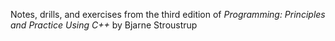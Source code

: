Notes, drills, and exercises from the third edition of _Programming: Principles and Practice Using C++_ by Bjarne Stroustrup
